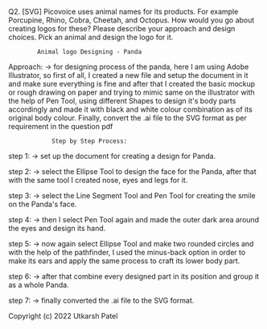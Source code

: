 
Q2. [SVG] Picovoice uses animal names for its products. For example Porcupine, Rhino, Cobra, Cheetah, and Octopus. How would you go about creating logos for these? Please describe your approach and design choices. Pick an animal and design the logo for it.





			Animal logo Designing - Panda



Approach: 
-> for designing process of the panda, here I am using Adobe Illustrator, so first of all, I created a new file and setup the document in it and make sure everything is fine and after that I created the basic mockup or rough drawing on paper and trying to mimic same on the illustrator with the help of Pen Tool, using different Shapes to design it's body parts accordingly and made it with black and white colour combination as of its original body colour. Finally, convert the .ai file to the SVG format as per requirement in the question pdf



				Step by Step Process:

step 1: 
-> set up the document for creating a design for Panda.

step 2: 
-> select the Ellipse Tool to design the face for the Panda, after that with the same tool I created nose, eyes and legs for it.

step 3: 
-> select the Line Segment Tool and Pen Tool for creating the smile on the Panda's face.

step 4: 
-> then I select Pen Tool again and made the outer dark area around the eyes and design its hand.

step 5: 
-> now again select Ellipse Tool and make two rounded circles and with the help of the pathfinder, I used the minus-back option in order to make its ears and apply the same process to craft its lower body part.

step 6: 
-> after that combine every designed part in its position and group it as a whole Panda.

step 7: 
-> finally converted the .ai file to the SVG format.



<!-- Copyright -->
Copyright (c) 2022 Utkarsh Patel
<!-- Copyright -->